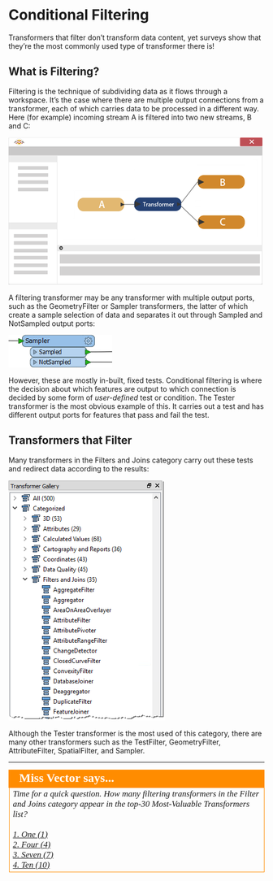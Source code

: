 # Conditional Filtering #
Transformers that filter don’t transform data content, yet surveys show that they’re the most commonly used type of transformer there is!
 
## What is Filtering? ##
Filtering is the technique of subdividing data as it flows through a workspace. It’s the case where there are multiple output connections from a transformer, each of which carries data to be processed in a different way. Here (for example) incoming stream A is filtered into two new streams, B and C:

![](./Images/Img4.036.FeatureFilteringDiagramHalfScale.png)

A filtering transformer may be any transformer with multiple output ports, such as the GeometryFilter or Sampler transformers, the latter of which create a sample selection of data and separates it out through Sampled and NotSampled output ports:

![](./Images/Img4.037.SamplerTransformers.png)

However, these are mostly in-built, fixed tests. Conditional filtering is where the decision about which features are output to which connection is decided by some form of *user-defined* test or condition. The Tester transformer is the most obvious example of this. It carries out a test and has different output ports for features that pass and fail the test.


## Transformers that Filter ##
Many transformers in the Filters and Joins category carry out these tests and redirect data according to the results:

![](./Images/Img4.038.FilterTransformers.png)

Although the Tester transformer is the most used of this category, there are many other transformers such as the TestFilter, GeometryFilter, AttributeFilter, SpatialFilter, and Sampler.

---

<!--Person X Says Section-->

<table style="border-spacing: 0px">
<tr>
<td style="vertical-align:middle;background-color:darkorange;border: 2px solid darkorange">
<i class="fa fa-quote-left fa-lg fa-pull-left fa-fw" style="color:white;padding-right: 12px;vertical-align:text-top"></i>
<span style="color:white;font-size:x-large;font-weight: bold;font-family:serif">Miss Vector says...</span>
</td>
</tr>

<tr>
<td style="border: 1px solid darkorange">
<span style="font-family:serif; font-style:italic; font-size:larger">
Time for a quick question. How many filtering transformers in the Filter and Joins category appear in the top-30 Most-Valuable Transformers list?
<br><br><a href="http://52.73.3.37/fmedatastreaming/Manual/QAResponse2017.fmw?chapter=5&question=4&answer=1&DestDataset_TEXTLINE=C%3A%5CFMEOutput%5CQAResponse.html">1. One (1)</a>
<br><a href="http://52.73.3.37/fmedatastreaming/Manual/QAResponse2017.fmw?chapter=5&question=4&answer=2&DestDataset_TEXTLINE=C%3A%5CFMEOutput%5CQAResponse.html">2. Four (4)</a>
<br><a href="http://52.73.3.37/fmedatastreaming/Manual/QAResponse2017.fmw?chapter=5&question=4&answer=3&DestDataset_TEXTLINE=C%3A%5CFMEOutput%5CQAResponse.html">3. Seven (7)</a>
<br><a href="http://52.73.3.37/fmedatastreaming/Manual/QAResponse2017.fmw?chapter=5&question=4&answer=4&DestDataset_TEXTLINE=C%3A%5CFMEOutput%5CQAResponse.html">4. Ten (10)</a>
</span>
</td>
</tr>
</table>